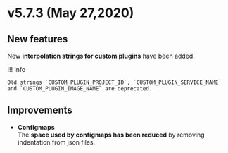 # v5.7.3 (May 27,2020)

## New features

New **interpolation strings for custom plugins** have been added.

!!! info

    Old strings `CUSTOM_PLUGIN_PROJECT_ID`, `CUSTOM_PLUGIN_SERVICE_NAME` and `CUSTOM_PLUGIN_IMAGE_NAME` are deprecated.

## Improvements

* **Configmaps**       
    The **space used by configmaps has been reduced** by removing indentation from json files.